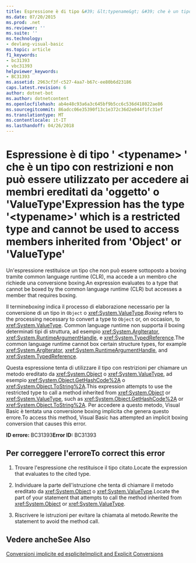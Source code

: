 ```yaml
---
title: Espressione è di tipo &#39; &lt;typename&gt; &#39; che è un tipo con restrizioni e non può essere utilizzato per accedere ai membri ereditati da &#39;oggetto&#39; o &#39;ValueType&#39;
ms.date: 07/20/2015
ms.prod: .net
ms.reviewer: ''
ms.suite: ''
ms.technology:
- devlang-visual-basic
ms.topic: article
f1_keywords:
- bc31393
- vbc31393
helpviewer_keywords:
- BC31393
ms.assetid: 2963cf3f-c527-4aa7-b67c-ee80b6d23186
caps.latest.revision: 6
author: dotnet-bot
ms.author: dotnetcontent
ms.openlocfilehash: ab4e48c93a6a3c645bf9b5cc6c536d418022ae86
ms.sourcegitcommit: 86adcc06e35390f13c1e372c36d2e044f1fc31ef
ms.translationtype: MT
ms.contentlocale: it-IT
ms.lasthandoff: 04/26/2018
---
```

# <a name="expression-has-the-type-39lttypenamegt39-which-is-a-restricted-type-and-cannot-be-used-to-access-members-inherited-from-39object39-or-39valuetype39"></a><span data-ttu-id="294af-102">Espressione è di tipo &#39; &lt;typename&gt; &#39; che è un tipo con restrizioni e non può essere utilizzato per accedere ai membri ereditati da &#39;oggetto&#39; o &#39;ValueType&#39;</span><span class="sxs-lookup"><span data-stu-id="294af-102">Expression has the type &#39;&lt;typename&gt;&#39; which is a restricted type and cannot be used to access members inherited from &#39;Object&#39; or &#39;ValueType&#39;</span></span>
<span data-ttu-id="294af-103">Un'espressione restituisce un tipo che non può essere sottoposto a boxing tramite common language runtime (CLR), ma accede a un membro che richiede una conversione boxing.</span><span class="sxs-lookup"><span data-stu-id="294af-103">An expression evaluates to a type that cannot be boxed by the common language runtime (CLR) but accesses a member that requires boxing.</span></span>  
  
 <span data-ttu-id="294af-104">Il termine*boxing* indica il processo di elaborazione necessario per la conversione di un tipo in `Object` o <xref:System.ValueType>.</span><span class="sxs-lookup"><span data-stu-id="294af-104">*Boxing* refers to the processing necessary to convert a type to `Object` or, on occasion, to <xref:System.ValueType>.</span></span> <span data-ttu-id="294af-105">Common language runtime non supporta il boxing determinati tipi di struttura, ad esempio <xref:System.ArgIterator>, <xref:System.RuntimeArgumentHandle>, e <xref:System.TypedReference>.</span><span class="sxs-lookup"><span data-stu-id="294af-105">The common language runtime cannot box certain structure types, for example <xref:System.ArgIterator>, <xref:System.RuntimeArgumentHandle>, and <xref:System.TypedReference>.</span></span>  
  
 <span data-ttu-id="294af-106">Questa espressione tenta di utilizzare il tipo con restrizioni per chiamare un metodo ereditato da <xref:System.Object> o <xref:System.ValueType>, ad esempio <xref:System.Object.GetHashCode%2A> o <xref:System.Object.ToString%2A>.</span><span class="sxs-lookup"><span data-stu-id="294af-106">This expression attempts to use the restricted type to call a method inherited from <xref:System.Object> or <xref:System.ValueType>, such as <xref:System.Object.GetHashCode%2A> or <xref:System.Object.ToString%2A>.</span></span> <span data-ttu-id="294af-107">Per accedere a questo metodo, Visual Basic è tentata una conversione boxing implicita che genera questo errore.</span><span class="sxs-lookup"><span data-stu-id="294af-107">To access this method, Visual Basic has attempted an implicit boxing conversion that causes this error.</span></span>  
  
 <span data-ttu-id="294af-108">**ID errore:** BC31393</span><span class="sxs-lookup"><span data-stu-id="294af-108">**Error ID:** BC31393</span></span>  
  
## <a name="to-correct-this-error"></a><span data-ttu-id="294af-109">Per correggere l'errore</span><span class="sxs-lookup"><span data-stu-id="294af-109">To correct this error</span></span>  
  
1.  <span data-ttu-id="294af-110">Trovare l'espressione che restituisce il tipo citato.</span><span class="sxs-lookup"><span data-stu-id="294af-110">Locate the expression that evaluates to the cited type.</span></span>  
  
2.  <span data-ttu-id="294af-111">Individuare la parte dell'istruzione che tenta di chiamare il metodo ereditato da <xref:System.Object> o <xref:System.ValueType>.</span><span class="sxs-lookup"><span data-stu-id="294af-111">Locate the part of your statement that attempts to call the method inherited from <xref:System.Object> or <xref:System.ValueType>.</span></span>  
  
3.  <span data-ttu-id="294af-112">Riscrivere le istruzioni per evitare la chiamata al metodo.</span><span class="sxs-lookup"><span data-stu-id="294af-112">Rewrite the statement to avoid the method call.</span></span>  
  
## <a name="see-also"></a><span data-ttu-id="294af-113">Vedere anche</span><span class="sxs-lookup"><span data-stu-id="294af-113">See Also</span></span>  
 [<span data-ttu-id="294af-114">Conversioni implicite ed esplicite</span><span class="sxs-lookup"><span data-stu-id="294af-114">Implicit and Explicit Conversions</span></span>](../../../visual-basic/programming-guide/language-features/data-types/implicit-and-explicit-conversions.md)
